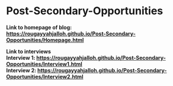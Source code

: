 # Post-Secondary-Opportunities



<strong>Link to homepage of blog:<strong> <br>
  https://rougayyahjalloh.github.io/Post-Secondary-Opportunities/Homepage.html

<strong>Link to interviews</strong> <br>
Interview 1: https://rougayyahjalloh.github.io/Post-Secondary-Opportunities/Interview1.html
<br> Interview 2: https://rougayyahjalloh.github.io/Post-Secondary-Opportunities/Interview2.html
